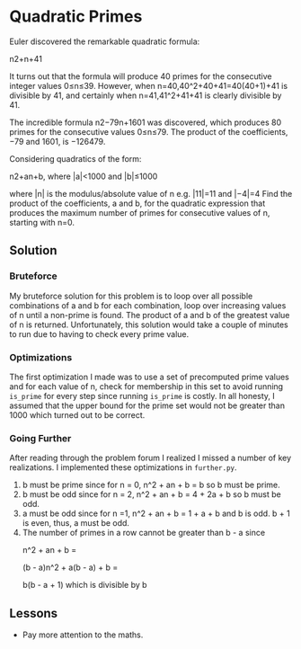 # Quadratic Primes

Euler discovered the remarkable quadratic formula:

n2+n+41

It turns out that the formula will produce 40 primes for the consecutive 
integer values 0≤n≤39. However, when 
n=40,40^2+40+41=40(40+1)+41 is divisible by 41, 
and certainly when n=41,41^2+41+41 is clearly divisible by 41.

The incredible formula n2−79n+1601 was discovered, which produces 
80 primes for the consecutive values 0≤n≤79. The product of the 
coefficients, −79 and 1601, is −126479.

Considering quadratics of the form:

n2+an+b, where |a|<1000 and |b|≤1000

where |n| is the modulus/absolute value of n
e.g. |11|=11 and |−4|=4
Find the product of the coefficients, a and b, for the quadratic expression 
that produces the maximum number of primes for consecutive values of n, 
starting with n=0.


## Solution 

### Bruteforce

My bruteforce solution for this problem is to loop over all possible 
combinations of a and b for each combination, loop over increasing values of 
n until a non-prime is found. The product of a and b of the greatest value 
of n is returned.  Unfortunately, this solution would take a couple of minutes
to run due to having to check every prime value.

### Optimizations

The first optimization I made was to use a set of precomputed prime values and 
for each value of n, check for membership in this set to avoid running 
`is_prime` for every step since running `is_prime` is costly. In all honesty,
I assumed that the upper bound for the prime set would not be greater 
than 1000 which turned out to be correct.

### Going Further

After reading through the problem forum I realized I missed a number of key
realizations.  I implemented these optimizations in `further.py`.

1. b must be prime since for n = 0, n^2 + an + b = b so b must be prime.
2. b must be odd since for n = 2, n^2 + an + b = 4 + 2a + b so b must be odd.
3. a must be odd since for n =1, n^2 + an + b = 1 + a + b and b is odd. 
    b + 1 is even, thus, a must be odd.
4. The number of primes in a row cannot be greater than b - a since 
    <p style:"text-align: center;">n^2 + an + b =</p>
    <p style:"text-align: center;">(b - a)n^2 + a(b - a) + b =</p>
    <p style:"text-align: center;">b(b - a + 1) which is divisible by b</p>
    
## Lessons

* Pay more attention to the maths.